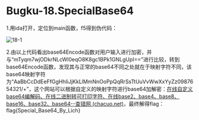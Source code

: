# Bugku-18.SpecialBase64

1.用ida打开，定位到main函数，f5得到伪代码：

![18-1](https://github.com/OWORD/ctfimg/raw/main/Bugku/18.SpecialBase64/img/18-1.png)

2.由以上代码看出base64Encode函数对用户输入进行加密，并与“mTyqm7wjODkrNLcWl0eqO8K8gc1BPk1GNLgUpI==”进行比较，转到base64Encode函数，发现其与正常的base64不同之处就在于映射字符不同，该base64映射字符为“AaBbCcDdEeFfGgHhIiJjKkLlMmNnOoPpQqRrSsTtUuVvWwXxYyZz0987654321/+”，这个网站可以根据自定义的映射字符进行base64加解密：[在线自定义base64编解码、在线二进制转可打印字符、在线base2、base4、base8、base16、base32、base64--查错网 (chacuo.net)](http://web.chacuo.net/netbasex)，最终解得flag：flag{Special_Base64_By_Lich}



